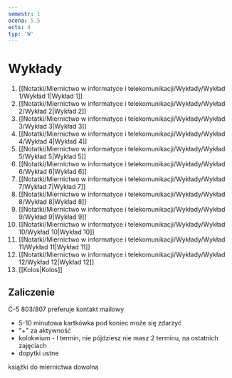 ```yaml
---
semestr: 1
ocena: 5.5
ects: 4
typ: 'W'
---
```


# Wykłady
1. [[Notatki/Miernictwo w informatyce i telekomunikacji/Wykłady/Wykład 1/Wykład 1|Wykład 1]]
2. [[Notatki/Miernictwo w informatyce i telekomunikacji/Wykłady/Wykład 2/Wykład 2|Wykład 2]]
3. [[Notatki/Miernictwo w informatyce i telekomunikacji/Wykłady/Wykład 3/Wykład 3|Wykład 3]]
4. [[Notatki/Miernictwo w informatyce i telekomunikacji/Wykłady/Wykład 4/Wykład 4|Wykład 4]]
5. [[Notatki/Miernictwo w informatyce i telekomunikacji/Wykłady/Wykład 5/Wykład 5|Wykład 5]]
6. [[Notatki/Miernictwo w informatyce i telekomunikacji/Wykłady/Wykład 6/Wykład 6|Wykład 6]]
7. [[Notatki/Miernictwo w informatyce i telekomunikacji/Wykłady/Wykład 7/Wykład 7|Wykład 7]]
8. [[Notatki/Miernictwo w informatyce i telekomunikacji/Wykłady/Wykład 8/Wykład 8|Wykład 8]]
9. [[Notatki/Miernictwo w informatyce i telekomunikacji/Wykłady/Wykład 9/Wykład 9|Wykład 9]]
10. [[Notatki/Miernictwo w informatyce i telekomunikacji/Wykłady/Wykład 10/Wykład 10|Wykład 10]]
11. [[Notatki/Miernictwo w informatyce i telekomunikacji/Wykłady/Wykład 11/Wykład 11|Wykład 11]]
12. [[Notatki/Miernictwo w informatyce i telekomunikacji/Wykłady/Wykład 12/Wykład 12|Wykład 12]]
13. [[Kolos|Kolos]]

## Zaliczenie
C-5 803/807
preferuje kontakt mailowy

- 5-10 minutowa kartkówka pod koniec może się zdarzyć
- "+" za aktywność
- kolokwium - I termin, nie pójdziesz nie masz 2 terminu, na ostatnich zajęciach
- dopytki ustne

książki do miernictwa dowolna

